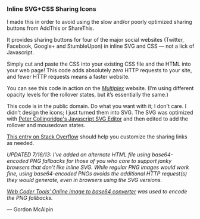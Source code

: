 ### Inline SVG+CSS Sharing Icons

I made this in order to avoid using the slow and/or poorly optimized sharing buttons from AddThis or ShareThis.

It provides sharing buttons for four of the major social websites (Twitter, Facebook, Google+ and StumbleUpon) in inline SVG and CSS — not a lick of Javascript.

Simply cut and paste the CSS into your existing CSS file and the HTML into your web page! This code adds absolutely *zero* HTTP requests to your site, and fewer HTTP requests means a faster website.

You can see this code in action on the *[Multiplex](http://www.multiplexcomic.com)* website. (I’m using different opacity levels for the rollover states, but it’s essentially the same.)

This code is in the public domain. Do what you want with it; I don't care. I didn't design the icons; I just turned them into SVG. The SVG was optimized with [Peter Collingridge's Javascript SVG Editor](http://petercollingridge.appspot.com/svg-editor) and then edited to add the rollover and mousedown states.

[This entry on Stack Overflow](http://stackoverflow.com/questions/15074566/open-source-alternative-to-addthis-addtoany-sharethis-etcfor-social-bookmarking) should help you customize the sharing links as needed.

*UPDATED 7/16/13: I’ve added an alternate HTML file using base64-encoded PNG fallbacks for those of you who care to support janky browsers that don’t like inline SVG. While regular PNG images would work fine, using base64-encoded PNGs avoids the additional HTTP request(s) they would generate, even in browsers using the SVG versions.*

*[Web Coder Tools’ Online image to base64 converter](http://webcodertools.com/imagetobase64converter/Create) was used to encode the PNG fallbacks.*

— Gordon McAlpin